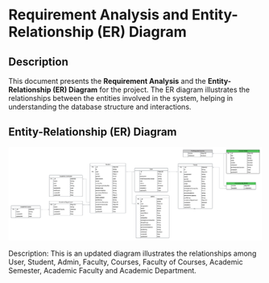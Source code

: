 # Requirement Analysis and Entity-Relationship (ER) Diagram

## Description

This document presents the **Requirement Analysis** and the **Entity-Relationship (ER) Diagram** for the project. The ER diagram illustrates the relationships between the entities involved in the system, helping in understanding the database structure and interactions.

## Entity-Relationship (ER) Diagram

![ER Diagram](src/app/images/University%20management%20DB%20model-1.png)

Description: This is an updated diagram illustrates the relationships among User, Student, Admin, Faculty, Courses, Faculty of Courses, Academic Semester, Academic Faculty and Academic Department.

```

```
